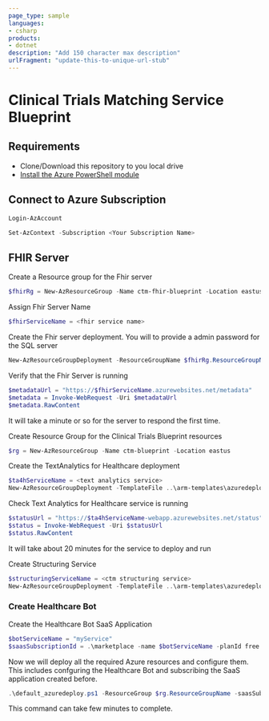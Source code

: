 ```yaml
---
page_type: sample
languages:
- csharp
products:
- dotnet
description: "Add 150 character max description"
urlFragment: "update-this-to-unique-url-stub"
---
```


# Clinical Trials Matching Service Blueprint


## Requirements
* Clone/Download this repository to you local drive
* [Install the Azure PowerShell module](https://docs.microsoft.com/en-us/powershell/azure/install-az-ps?view=azps-3.3.0)


## Connect to Azure Subscription
```PowerShell
Login-AzAccount

Set-AzContext -Subscription <Your Subscription Name>
```

## FHIR Server
Create a Resource group for the Fhir server

```PowerShell
$fhirRg = New-AzResourceGroup -Name ctm-fhir-blueprint -Location eastus
```
Assign Fhir Server Name
```PowerShell
$fhirServiceName = <fhir service name>
```

Create the Fhir server deployment. You will to provide a admin password for the SQL server
```PowerShell
New-AzResourceGroupDeployment -ResourceGroupName $fhirRg.ResourceGroupName -TemplateFile ..\arm-templates\azuredeploy-fhir.json -serviceName $fhirServiceName
```

Verify that the Fhir Server is running
```PowerShell
$metadataUrl = "https://$fhirServiceName.azurewebsites.net/metadata" 
$metadata = Invoke-WebRequest -Uri $metadataUrl
$metadata.RawContent
```
It will take a minute or so for the server to respond the first time.

Create Resource Group for the Clinical Trials Blueprint resources

```PowerShell
$rg = New-AzResourceGroup -Name ctm-blueprint -Location eastus
```

Create the TextAnalytics for Healthcare deployment
```PowerShell
$ta4hServiceName = <text analytics service>
New-AzResourceGroupDeployment -TemplateFile ..\arm-templates\azuredeploy-ta4h.json -ResourceGroupName $rg.ResourceGroupName -serviceName $ta4hServiceName
```

Check Text Analytics for Healthcare service is running
```Powershell
$statusUrl = "https://$ta4hServiceName-webapp.azurewebsites.net/status"
$status = Invoke-WebRequest -Uri $statusUrl
$status.RawContent
```
It will take about 20 minutes for the service to deploy and run

Create Structuring Service
```Powershell
$structuringServiceName = <ctm structuring service>
New-AzResourceGroupDeployment -TemplateFile ..\arm-templates\azuredeploy-structuring.json -ResourceGroupName $rg.ResourceGroupName -serviceName $structuringServiceName -textAnalyticsService $ta4hServiceName
```


### Create Healthcare Bot

Create the Healthcare Bot SaaS Application
```powershell
$botServiceName = "myService"
$saasSubscriptionId = .\marketplace -name $botServiceName -planId free
```

Now we will deploy all the required Azure resources and configure them. This includes confguring the Healthcare Bot and subscribing the SaaS application created before.

```powershell
.\default_azuredeploy.ps1 -ResourceGroup $rg.ResourceGroupName -saasSubscriptionId $saasSubscriptionId  -serviceName $botServiceName -botLocation US
```
This command can take few minutes to complete.